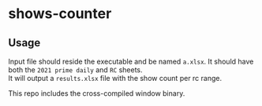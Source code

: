 # shows-counter

## Usage

Input file should reside the executable and be named `a.xlsx`. It should have both the `2021 prime daily` and `RC` sheets.  
It will output a `results.xlsx` file with the show count per rc range.

This repo includes the cross-compiled window binary.

